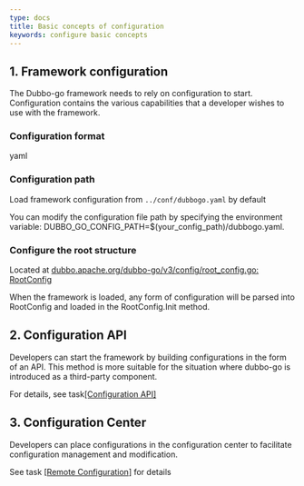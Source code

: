 ```yaml
---
type: docs
title: Basic concepts of configuration
keywords: configure basic concepts
---
```


## 1. Framework configuration

The Dubbo-go framework needs to rely on configuration to start. Configuration contains the various capabilities that a developer wishes to use with the framework.

### Configuration format

yaml

### Configuration path

Load framework configuration from `../conf/dubbogo.yaml` by default

You can modify the configuration file path by specifying the environment variable: DUBBO_GO_CONFIG_PATH=$(your_config_path)/dubbogo.yaml.

### Configure the root structure

Located at [dubbo.apache.org/dubbo-go/v3/config/root_config.go: RootConfig](https://github.com/apache/dubbo-go/blob/e00cf8d6fb2be3cd9c6e42cc3d6efa54e10229d3/config/root_config.go#L50)

When the framework is loaded, any form of configuration will be parsed into RootConfig and loaded in the RootConfig.Init method.

## 2. Configuration API

Developers can start the framework by building configurations in the form of an API. This method is more suitable for the situation where dubbo-go is introduced as a third-party component.

For details, see task[[Configuration API]](../../../tasks/config/config_api/)

## 3. Configuration Center

Developers can place configurations in the configuration center to facilitate configuration management and modification.

See task [[Remote Configuration]](../../../tasks/config/remote_config/) for details
